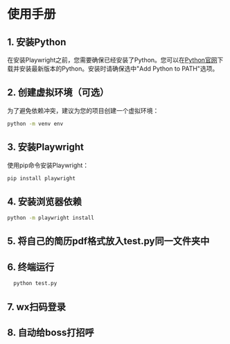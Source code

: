 # 使用手册


## 1. 安装Python

在安装Playwright之前，您需要确保已经安装了Python。您可以在[Python官网](https://www.python.org/downloads/)下载并安装最新版本的Python。安装时请确保选中"Add Python to PATH"选项。

## 2. 创建虚拟环境（可选）

为了避免依赖冲突，建议为您的项目创建一个虚拟环境：

```bash
python -m venv env
```

## 3. 安装Playwright

使用pip命令安装Playwright：

```bash
pip install playwright
```

## 4. 安装浏览器依赖

```bash
python -m playwright install
```

## 5. 将自己的简历pdf格式放入test.py同一文件夹中


## 6. 终端运行
```bash
  python test.py
```

## 7. wx扫码登录

## 8. 自动给boss打招呼
